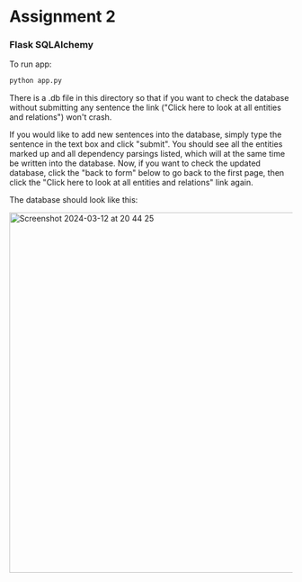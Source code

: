 # Assignment 2

### Flask SQLAlchemy 

To run app:

```bash
python app.py
```

There is a .db file in this directory so that if you want to check the database without submitting any sentence the link ("Click here to look at all entities and relations") won't crash. 

If you would like to add new sentences into the database, simply type the sentence in the text box and click "submit". You should see all the entities marked up and all dependency parsings listed, which will at the same time be written into the database. Now, if you want to check the updated database, click the "back to form" below to go back to the first page, then click the "Click here to look at all entities and relations" link again. 

The database should look like this:


<img width="640" alt="Screenshot 2024-03-12 at 20 44 25" src="https://github.com/selenasong/cosi217b-assignment1/assets/127460254/b12beff6-6b87-4dc6-8e5e-f18339c6320d">
